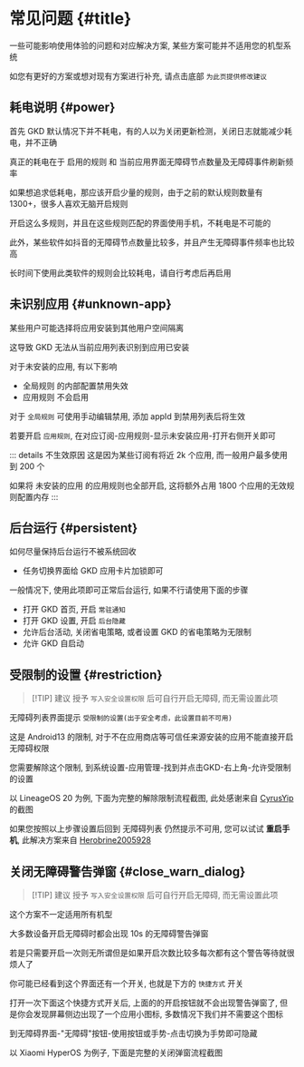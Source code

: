 # 常见问题 {#title}

一些可能影响使用体验的问题和对应解决方案, 某些方案可能并不适用您的机型系统

如您有更好的方案或想对现有方案进行补充, 请点击底部 `为此页提供修改建议`

## 耗电说明 {#power}

首先 GKD 默认情况下并不耗电，有的人以为关闭更新检测，关闭日志就能减少耗电，并不正确

真正的耗电在于 启用的规则 和 当前应用界面无障碍节点数量及无障碍事件刷新频率

如果想追求低耗电，那应该开启少量的规则，由于之前的默认规则数量有 1300+，很多人喜欢无脑开启规则

开启这么多规则，并且在这些规则匹配的界面使用手机，不耗电是不可能的

此外，某些软件如抖音的无障碍节点数量比较多，并且产生无障碍事件频率也比较高

长时间下使用此类软件的规则会比较耗电，请自行考虑后再启用

## 未识别应用 {#unknown-app}

某些用户可能选择将应用安装到其他用户空间隔离

这导致 GKD 无法从当前应用列表识别到应用已安装

对于未安装的应用, 有以下影响

- 全局规则 的内部配置禁用失效
- 应用规则 不会启用

对于 `全局规则` 可使用手动编辑禁用, 添加 appId 到禁用列表后将生效

若要开启 `应用规则`, 在对应订阅-应用规则-显示未安装应用-打开右侧开关即可

::: details 不生效原因
这是因为某些订阅有将近 2k 个应用, 而一般用户最多使用到 200 个

如果将 未安装的应用 的应用规则也全部开启, 这将额外占用 1800 个应用的无效规则配置内存
:::

## 后台运行 {#persistent}

如何尽量保持后台运行不被系统回收

- 任务切换界面给 GKD 应用卡片加锁即可

一般情况下, 使用此项即可正常后台运行, 如果不行请使用下面的步骤

- 打开 GKD 首页, 开启 `常驻通知`
- 打开 GKD 设置, 开启 `后台隐藏`
- 允许后台活动, 关闭省电策略, 或者设置 GKD 的省电策略为无限制
- 允许 GKD 自启动

## 受限制的设置 {#restriction}

> [!TIP] 建议
> 授予 `写入安全设置权限` 后可自行开启无障碍, 而无需设置此项

无障碍列表界面提示 `受限制的设置(出于安全考虑，此设置目前不可用)`

这是 Android13 的限制, 对于不在应用商店等可信任来源安装的应用不能直接开启无障碍权限

您需要解除这个限制, 到系统设置-应用管理-找到并点击GKD-右上角-允许受限制的设置

以 LineageOS 20 为例, 下面为完整的解除限制流程截图, 此处感谢来自 [CyrusYip](https://github.com/gkd-kit/docs/issues/2) 的截图

<ImageTable :images="[['0013.png', '0014.png', '0015.png', '0016.png'], ['0017.png', '0018.png']]" />

如果您按照以上步骤设置后回到 无障碍列表 仍然提示不可用, 您可以试试 **重启手机**, 此解决方案来自 [Herobrine2005928](https://github.com/orgs/gkd-kit/discussions/433#discussioncomment-8899920)

## 关闭无障碍警告弹窗 {#close_warn_dialog}

> [!TIP] 建议
> 授予 `写入安全设置权限` 后可自行开启无障碍, 而无需设置此项

这个方案不一定适用所有机型

大多数设备开启无障碍时都会出现 10s 的无障碍警告弹窗

若是只需要开启一次则无所谓但是如果开启次数比较多每次都有这个警告等待就很烦人了

<ImageTable :images="[['0004.png', '0005.png']]" />

你可能已经看到这个界面还有一个开关, 也就是下方的 `快捷方式` 开关

打开一次下面这个快捷方式开关后, 上面的的开启按钮就不会出现警告弹窗了, 但是你会发现屏幕侧边出现了一个应用小图标, 多数情况下我们并不需要这个图标

到无障碍界面-"无障碍"按钮-使用按钮或手势-点击切换为手势即可隐藏

以 Xiaomi HyperOS 为例子, 下面是完整的关闭弹窗流程截图

<ImageTable :images="[['0009.png', '0010.png', '0011.png', '0012.png']]" />
